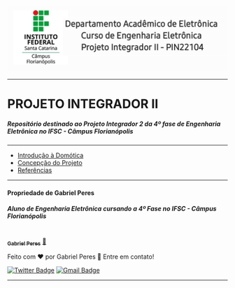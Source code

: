 ![IFSC](./Figuras/logo.jpg)

---
# PROJETO INTEGRADOR II
##### Repositório destinado ao Projeto Integrador 2 da 4º fase de Engenharia Eletrônica no IFSC - Câmpus Florianópolis
---

* [Introdução à Domótica](./intro.md)
* [Concepção do Projeto](./concepcao.md)
* [Referências](./referencias.md)

---
#### Propriedade de Gabriel Peres
##### Aluno de Engenharia Eletrônica cursando a 4º Fase no IFSC - Câmpus Florianópolis

<a href="https://github.com/imperes">
 <img style="border-radius: 50%;" src="https://avatars.githubusercontent.com/u/62605372?s=400&u=c4674927cff657650bfaf1ffb9204e8fe7cb9406&v=4" width="100px;" alt=""/>
 <br />
 <sub><b>Gabriel Peres</b></sub></a> <a href="https://github.com/imperes" title="Rocketseat">🚀</a>


Feito com ❤️ por Gabriel Peres 📱 Entre em contato!

[![Twitter Badge](https://img.shields.io/badge/-@Im_peres-1ca0f1?style=flat-square&labelColor=1ca0f1&logo=twitter&logoColor=white&link=https://twitter.com/Im_peres)](https://twitter.com/Im_peres) [![Gmail Badge](https://img.shields.io/badge/-peres.gabriel.gabriel@gmail.com-c14438?style=flat-square&logo=Gmail&logoColor=white&link=peres.gabriel.gabriel@gmail.com)](peres.gabriel.gabriel@gmail.com)

---
